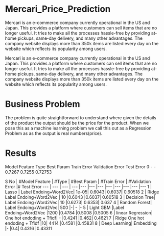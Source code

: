 # Mercari_Price_Prediction
Mercari is an e-commerce company currently operational in the US and Japan. This provides a platform where customers can sell items that are no longer useful. It tries to make all the processes hassle-free by providing at-home pickups, same-day delivery, and many other advantages. The company website displays more than 350k items are listed every day on the website which reflects its popularity among users.

Mercari is an e-commerce company currently operational in the US and Japan. This provides a platform where customers can sell items that are no longer useful. It tries to make all the processes hassle-free by providing at-home pickups, same-day delivery, and many other advantages. The company website displays more than 350k items are listed every day on the website which reflects its popularity among users.

# Business Problem

The problem is quite straightforward to understand where given the details of the product the output should be the price for the product. When we pose this as a machine learning problem we call this out as a Regression Problem as as the output is real numbers(price).

# Results

Model	Feature Type	Best Param	Train Error	Validation Error	Test Error
0		-	-	0.7267	0.7255	0.72753


S No | #Model	Feature | #Type | #Best Param | #Train Error	 | #Validation Error |# Test Error 
--- | --- | --- | --- |--- |--- |--- |--- |--- |--- |--- |---
1	| Lasso |	Label Endoing+Word2Vec|	1e-05|	0.6043|	0.6037|	0.60518
2	| Ridge	Label Endoing+Word2Vec |	10	|0.6043	|0.6037|	0.60518
3	| Decision Tree|	Label Endoing+Word2Vec|	10	|0.6273|	0.6353|	0.637
4	| Random Forest|	Label Endoing+Word2Vec|	500	|-|	-	|-
5	| Light GBM	|Label Endoing+Word2Vec	|1200	|0.4784	|0.5008	|0.5005
6 |	linear Regression|	One hot endoding + Tfidf|	-	|0.4241	|0.462|	0.4621
7	| Ridge	One hot endoding + Tfidf	|10|	4414	|0.4581	|0.45831
8 |	Deep Learning|	Embedding	|-	|0.4|	0.4316	|0.43311
